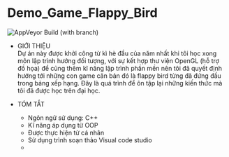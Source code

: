 # Demo_Game_Flappy_Bird

![AppVeyor Build (with branch)](https://img.shields.io/appveyor/build/ribunLoc/Game/master?style=default&logo=bitcoin&logoColor=yellow)


- GIỚI THIỆU   
  Dự án này được khởi công từ kì hè đầu của năm nhất khi tôi học xong môn lập trình hướng đối tượng, với sự kết hợp thư viện OpenGL (hỗ trợ đồ họa) để củng thêm kĩ năng lập trình phần mền nên tôi đã quyết định hướng tới những con game căn bản đó là flappy bird từng đã đứng đầu trong bảng xếp hạng. Đây là quá trình để ôn tập lại những kiến thức mà tôi đã được học trên đại học. 
  
- TÓM TẮT 
  + Ngôn ngữ sử dụng: C++
  + Kĩ năng áp dụng từ OOP
  + Được thực hiện từ cá nhân
  + Sử dụng trình soạn thảo Visual code studio
  + 
